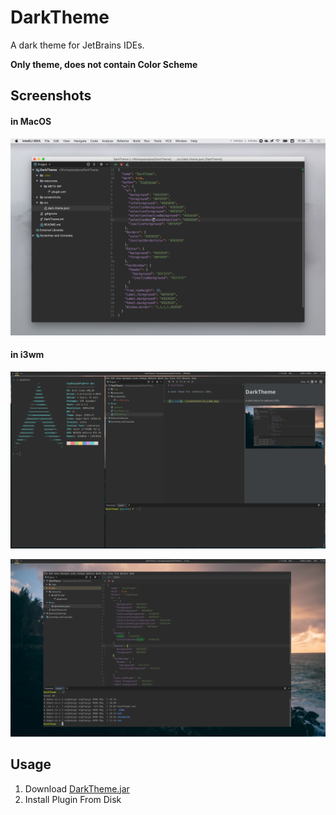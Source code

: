 # DarkTheme

A dark theme for JetBrains IDEs.

**Only theme, does not contain Color Scheme**

## Screenshots

#### in MacOS

![in_i3wm](screenshots/in_macOS.png)

#### in i3wm

![in_i3wm](screenshots/in_i3wm_1.png)

![in_i3wm](screenshots/in_i3wm_2.png)

## Usage

1. Download [DarkTheme.jar](https://github.com/eightpigs/DarkTheme/releases/download/v0.1/DarkTheme.jar)
2. Install Plugin From Disk